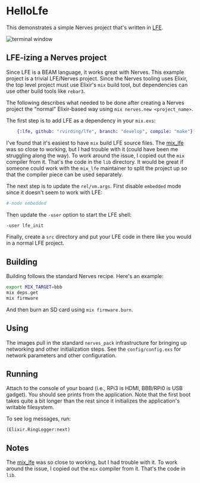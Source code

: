# HelloLfe

This demonstrates a simple Nerves project that's written in
[LFE](http://lfe.io/).

![terminal window](assets/shell.png)

## LFE-izing a Nerves project

Since LFE is a BEAM language, it works great with Nerves. This example project
is a trivial LFE/Nerves project. Since the Nerves tooling uses Elixir, the top
level project must use Elixir's `mix` build tool, but dependencies can use other
build tools like `rebar3`.

The following describes what needed to be done after creating a Nerves project
the "normal" Elixir-based way using `mix nerves.new <project_name>`.

The first step is to add LFE as a dependency in your `mix.exs`:

```elixir
    {:lfe, github: "rvirding/lfe", branch: "develop", compile: "make"},
```

I've found that it's easiest to have `mix` build LFE source files.  The
[mix_lfe](https://github.com/meddle0x53/mix_lfe) was so close to working, but I
had trouble with it (could have been me struggling along the way). To work
around the issue, I copied out the `mix` compiler from it. That's the code in
the `lib` directory. It would be great if someone could work with the `mix_lfe`
maintainer to split the project up so that the compiler piece can be used
separately.

The next step is to update the `rel/vm.args`. First disable `embedded` mode
since it doesn't seem to work with LFE:

```sh
#-mode embedded
```

Then update the `-user` option to start the LFE shell:

```sh
-user lfe_init
```

Finally, create a `src` directory and put your LFE code in there like you
would in a normal LFE project.

## Building

Building follows the standard Nerves recipe. Here's an example:

```sh
export MIX_TARGET=bbb
mix deps.get
mix firmware
```

And then burn an SD card using `mix firmware.burn`.

## Using

The images pull in the standard `nerves_pack` infrastructure for bringing up
networking and other initialization steps. See the `config/config.exs` for
network parameters and other configuration.

## Running

Attach to the console of your board (i.e., RPi3 is HDMI, BBB/RPi0 is USB
gadget). You should see prints from the application. Note that the first boot
takes quite a bit longer than the rest since it initializes the application's
writable filesystem.

To see log messages, run:

```lfe
(Elixir.RingLogger:next)
```

## Notes

The [mix_lfe](https://github.com/meddle0x53/mix_lfe) was so close to working,
but I had trouble with it. To work around the issue, I copied out the `mix`
compiler from it. That's the code in `lib`.
